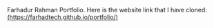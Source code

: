 Farhadur Rahman Portfolio.
Here is the website link that I have cloned: [(https://farhadtech.github.io/portfolio/)](https://farhadtech.github.io/portfolio/)
